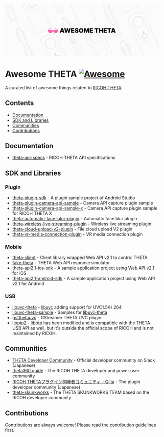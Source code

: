 <p align="center">
  <img src="./assets/logo.png" alt="Awesome THETA">
</p>

# Awesome THETA [![Awesome](https://cdn.rawgit.com/sindresorhus/awesome/d7305f38d29fed78fa85652e3a63e154dd8e8829/media/badge.svg)](https://github.com/sindresorhus/awesome)

A curated list of awesome things related to [RICOH THETA](https://theta360.com)

## Contents

- [Documentation](#documentation)
- [SDK and Libraries](#sdk-and-libraries)
- [Communities](#communities)
- [Contributions](#contributions)

## Documentation

- [theta-api-specs](https://github.com/ricohapi/theta-api-specs) - RICOH THETA API specifications

## SDK and Libraries

### Plugin

- [theta-plugin-sdk](https://github.com/ricohapi/theta-plugin-sdk) - A plugin sample project of Android Studio
- [theta-plugin-camera-api-sample](https://github.com/ricohapi/theta-plugin-camera-api-sample) - Camera API capture plugin sample
- [theta-plugin-camera-api-sample-x](https://github.com/ricohapi/theta-plugin-camera-api-sample-x) - Camera API capture plugin sample for RICOH THETA X
- [theta-automatic-face-blur-plugin](https://github.com/ricohapi/theta-automatic-face-blur-plugin) - Automatic face blur plugin
- [theta-wireless-live-streaming-plugin](https://github.com/ricohapi/theta-wireless-live-streaming-plugin) - Wireless live streaming plugin
- [theta-cloud-upload-v2-plugin](https://github.com/ricohapi/theta-cloud-upload-v2-plugin) - File cloud upload V2 plugin
- [theta-vr-media-connection-plugin](https://github.com/ricohapi/theta-vr-media-connection-plugin) - VR media connection plugin

### Mobile

- [theta-client](https://github.com/ricohapi/theta-client) - Client library wrapped Web API v2.1 to control THETA
- [fake-theta](https://github.com/ricohapi/fake-theta) - THETA Web API response simulator
- [theta-api2.1-ios-sdk](https://github.com/ricohapi/theta-api2.1-ios-sdk) - A sample application project using Web API v2.1 for iOS
- [theta-api2.1-android-sdk](https://github.com/ricohapi/theta-api2.1-android-sdk) - A sample application project using Web API v2.1 for Android

### USB

- [libuvc-theta](https://github.com/ricohapi/libuvc-theta) - [libuvc](https://github.com/libuvc/libuvc) adding support for UVC1.5/H.264
- [libuvc-theta-sample](https://github.com/ricohapi/libuvc-theta-sample) - Samples for [libuvc-theta](https://github.com/ricohapi/libuvc-theta)
- [gstthetauvc](https://github.com/nickel110/gstthetauvc) - GStreamer THETA UVC plugin
- [libptp2](https://github.com/nickel110/libptp2) - [libptp](https://libptp.sourceforge.net) has been modified and is compatible with the THETA USB API as well, but it's outside the official scope of RICOH and is not maintained by RICOH.

## Communities

- [THETA Developer Community](https://thetadeveloper.slack.com/join/shared_invite/enQtNzcxODI2MTk2ODg0LWY5YmU2ZTIxNGYwNzlmNWZjMWMyMWFlMzY3ZmQ3NGU3ZjZiZjI0Njk4MGIxMDU5NDJiMzQ4Y2FkNDEzYmFlNGU#/shared-invite/email) - Official developer community on Slack (Japanese)
- [theta360.guide](https://theta360.guide) - The RICOH THETA developer and power user community
- [RICOH THETAプラグイン開発者コミュニティ - Qiita](https://qiita.com/organizations/theta-plugin) - The plugin developer community (Japanese)
- [theta-skunkworks](https://github.com/theta-skunkworks) - The THETA SKUNKWORKS TEAM based on the RICOH developer community

## Contributions

Contributions are always welcome! Please read the [contribution guidelines](contributing.md) first.

